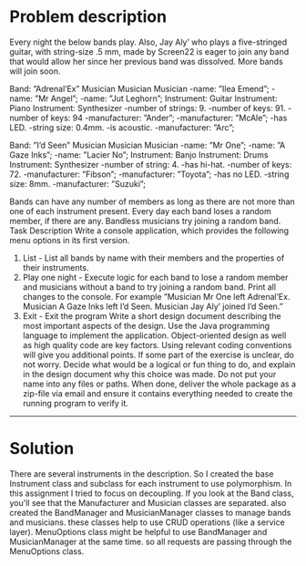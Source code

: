 # Problem description
Every night the below bands play. Also, Jay Aly’ who plays a five-stringed guitar, with string-size .5 mm,
made by Screen22 is eager to join any band that would allow her since her previous band was dissolved.
More bands will join soon.


Band: ”Adrenal’Ex”
Musician  Musician  Musician
-name: ”Ilea Emend”; -name: ”Mr Angel”; -name: ”Jut Leghorn”;
Instrument: Guitar Instrument: Piano Instrument: Synthesizer
-number of strings: 9. -number of keys: 91. -number of keys: 94
-manufacturer: ”Ander”; -manufacturer: ”McAle”; -has LED.
-string size: 0.4mm. -is acoustic. -manufacturer: ”Arc”;

Band: ”I’d Seen”
Musician  Musician Musician
-name: ”Mr One”; -name: ”A Gaze Inks”; -name: ”Lacier No”;
Instrument: Banjo Instrument: Drums Instrument: Synthesizer
-number of string: 4. -has hi-hat. -number of keys: 72.
-manufacturer: ”Fibson”; -manufacturer: ”Toyota”; -has no LED.
-string size: 8mm. -manufacturer: ”Suzuki”;

Bands can have any number of members as long as there are not more than one of each instrument
present. Every day each band loses a random member, if there are any. Bandless musicians try joining
a random band.
Task Description
Write a console application, which provides the following menu options in its first version.
1. List - List all bands by name with their members and the properties of their instruments.
2. Play one night - Execute logic for each band to lose a random member and musicians without a
   band to try joining a random band. Print all changes to the console. For example ”Musician Mr
   One left Adrenal’Ex. Musician A Gaze Inks left I’d Seen. Musician Jay Aly’ joined I’d Seen.”
3. Exit - Exit the program
   Write a short design document describing the most important aspects of the design. Use the Java programming language to implement the application. Object-oriented design as well as high quality code
   are key factors. Using relevant coding conventions will give you additional points.
   If some part of the exercise is unclear, do not worry. Decide what would be a logical or fun thing
   to do, and explain in the design document why this choice was made. Do not put your name into
   any files or paths. When done, deliver the whole package as a zip-file via email and ensure it contains
   everything needed to create the running program to verify it.

---------------------------------------------------

# Solution

There are several instruments in the description. So I created the base Instrument class and subclass for each instrument to use polymorphism.
In this assignment I tried to focus on decoupling. 
If you look at the Band class, you'll see that the Manufacturer and Musician classes are separated.
also created the BandManager and MusicianManager classes to manage bands and musicians.
these classes help to use CRUD operations (like a service layer).
MenuOptions class might be helpful to use BandManager and MusicianManager at the same time.
so all requests are passing through the MenuOptions class.
